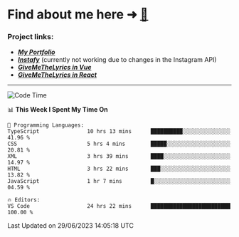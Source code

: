 # Find about me here ➜ [🧑](https://pauabella.dev)

### Project links:
- ***[My Portfolio](https://pauabella.dev)***
- ***[Instafy](https://instafy.me)*** (currently not working due to changes in the Instagram API)
- ***[GiveMeTheLyrics in Vue](https://lyrics.pauabella.dev)***
- ***[GiveMeTheLyrics in React](https://pauabella.dev/GiveMeTheLyrics)***

---
<!--START_SECTION:waka-->
![Code Time](http://img.shields.io/badge/Code%20Time-2%2C282%20hrs%202%20mins-blue)

📊 **This Week I Spent My Time On** 

```text
💬 Programming Languages: 
TypeScript               10 hrs 13 mins      ██████████░░░░░░░░░░░░░░░   41.96 % 
CSS                      5 hrs 4 mins        █████░░░░░░░░░░░░░░░░░░░░   20.81 % 
XML                      3 hrs 39 mins       ████░░░░░░░░░░░░░░░░░░░░░   14.97 % 
HTML                     3 hrs 22 mins       ███░░░░░░░░░░░░░░░░░░░░░░   13.82 % 
JavaScript               1 hr 7 mins         █░░░░░░░░░░░░░░░░░░░░░░░░   04.59 % 

🔥 Editors: 
VS Code                  24 hrs 22 mins      █████████████████████████   100.00 % 
```


 Last Updated on 29/06/2023 14:05:18 UTC
<!--END_SECTION:waka-->
